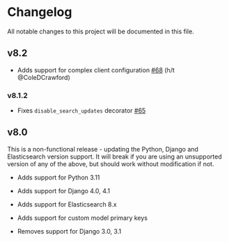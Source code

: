 # Changelog

All notable changes to this project will be documented in this file.

## v8.2

- Adds support for complex client configuration [#68](https://github.com/yunojuno/elasticsearch-django/issues/68) (h/t @ColeDCrawford)

### v8.1.2

- Fixes `disable_search_updates` decorator [#65](https://github.com/yunojuno/elasticsearch-django/issues/65)

## v8.0

This is a non-functional release - updating the Python, Django and
Elasticsearch version support. It will break if you are using an
unsupported version of any of the above, but should work without
modification if not.

- Adds support for Python 3.11
- Adds support for Django 4.0, 4.1
- Adds support for Elasticsearch 8.x
- Adds support for custom model primary keys

- Removes support for Django 3.0, 3.1

